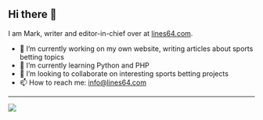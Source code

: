 ## Hi there 👋

I am Mark, writer and editor-in-chief over at [lines64.com](https://lines64.com).

- 🔭 I’m currently working on my own website, writing articles about sports betting topics
- 🌱 I’m currently learning Python and PHP
- 👯 I’m looking to collaborate on interesting sports betting projects
- 📫 How to reach me: info@lines64.com

---

![](https://komarev.com/ghpvc/?username=lines64&color=green)
